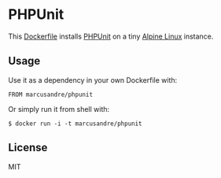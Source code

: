 
# PHPUnit

  This [Dockerfile](http://docker.io/) installs [PHPUnit](https://phpunit.de/)
  on a tiny [Alpine Linux](http://www.alpinelinux.org/) instance.

## Usage

  Use it as a dependency in your own Dockerfile with:

    FROM marcusandre/phpunit

  Or simply run it from shell with:

    $ docker run -i -t marcusandre/phpunit

## License

  MIT
